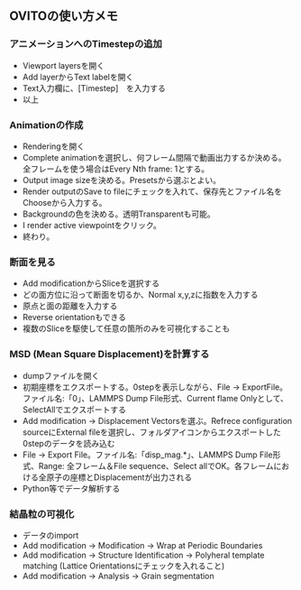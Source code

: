 ## OVITOの使い方メモ
### アニメーションへのTimestepの追加
- Viewport layersを開く
- Add layerからText labelを開く
- Text入力欄に、[Timestep]　を入力する
- 以上

### Animationの作成
- Renderingを開く
- Complete animationを選択し、何フレーム間隔で動画出力するか決める。全フレームを使う場合はEvery Nth frame: 1とする。
- Output image sizeを決める。Presetsから選ぶとよい。
- Render outputのSave to fileにチェックを入れて、保存先とファイル名をChooseから入力する。
- Backgroundの色を決める。透明Transparentも可能。
- I render active viewpointをクリック。
- 終わり。

### 断面を見る
- Add modificationからSliceを選択する
- どの面方位に沿って断面を切るか、Normal x,y,zに指数を入力する
- 原点と面の距離を入力する
- Reverse orientationもできる
- 複数のSliceを駆使して任意の箇所のみを可視化することも

### MSD (Mean Square Displacement)を計算する
- dumpファイルを開く
- 初期座標をエクスポートする。0stepを表示しながら、File -> ExportFile。ファイル名:「0」、LAMMPS Dump File形式、Current flame Onlyとして、SelectAllでエクスポートする
- Add modification -> Displacement Vectorsを選ぶ。Refrece configuration sourceにExternal fileを選択し、フォルダアイコンからエクスポートした0stepのデータを読み込む
- File -> Export File。ファイル名:「disp_mag.*」、LAMMPS Dump File形式、Range: 全フレーム＆File sequence、Select allでOK。各フレームにおける全原子の座標とDisplacementが出力される
- Python等でデータ解析する

### 結晶粒の可視化
- データのimport
- Add modification -> Modification -> Wrap at Periodic Boundaries
- Add modification -> Structure Identification -> Polyheral template matching (Lattice Orientationsにチェックを入れること)
- Add modification -> Analysis -> Grain segmentation
